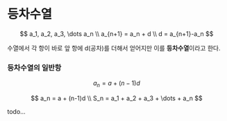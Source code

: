 # 등차수열

$$
a_1, a_2, a_3, \dots a_n \\
a_{n+1} = a_n + d \\
d = a_{n+1}-a_n
$$

수열에서 각 항이 바로 앞 항에 d(공차)를 더해서 얻어지만 이를 **등차수열**이라고 한다.



### 등차수열의 일반항

$$
a_n = a + (n-1)d
$$

$$
a_n = a + (n-1)d \\
S_n = a_1 + a_2 + a_3 + \dots + a_n
$$

todo...
